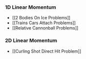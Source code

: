 ### 1D Linear Momentum
- [[2 Bodies On Ice Problems]]
- [[Trains Cars Attach Problems]]
- [[Relative Cannonball Problems]]
### 2D Linear Momentum
- [[Curling Shot Direct Hit Problem]]